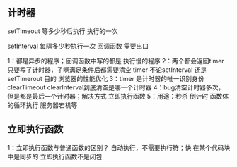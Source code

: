 ## 计时器
setTimeout  等多少秒后执行 执行的一次


setInterval  每隔多少秒执行一次 回调函数 需要出口

1：都是异步的程序；回调函数中写的都是 执行慢的程序
2：两个都会返回timer 只要写了计时器，子啊满足条件后都需要清空 timer 不论setInterval 还是setTimerout 目的 浏览器的性能优化
3：timer 是计时器的唯一识别身份 clearTimeout clearInterval到底清空是哪一个计时器
4：bug清空计时器多次，但是都是最后一个计时器；解决方式 立即执行函数
5：用途：秒杀 倒计时 函数体的循环执行 服务器宕机等

## 立即执行函数
1：立即执行函数与普通函数的区别？
自动执行，不需要执行符；快 在某个代码块中是同步的
立即执行函数不是闭包